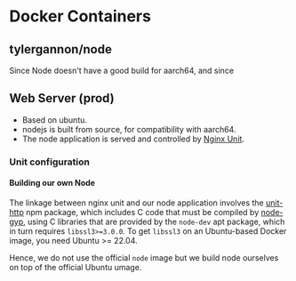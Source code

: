 # Docker Containers

## tylergannon/node

Since Node doesn't have a good build for aarch64, and since 


## Web Server (prod)

- Based on ubuntu.
- nodejs is built from source, for compatibility with aarch64.
- The node application is served and controlled by [Nginx Unit](https://unit.nginx.org).

### Unit configuration

#### Building our own Node

The linkage between nginx unit and our node application involves the
[unit-http](https://www.npmjs.com/package/unit-http) npm package, which includes
C code that must be compiled by [node-gyp](https://www.npmjs.com/package/node-gyp),
using C libraries that are provided by the `node-dev` apt package, which in turn
requires `libssl3>=3.0.0`.  To get `libssl3` on an Ubuntu-based Docker image,
you need Ubuntu >= 22.04.

Hence, we do not use the official `node` image but we build node ourselves on top
of the official Ubuntu umage.

